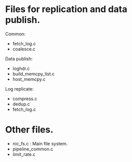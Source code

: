 # Files for replication and data publish.

Common:
 - fetch_log.c
 - coalesce.c

Data publish:
 - loghdr.c
 - build_memcpy_list.c
 - host_memcpy.c

Log replicate:
 - compress.c
 - dedup.c
 - fetch_log.c

# Other files.
 - nic_fs.c : Main file system.
 - pipeline_common.c
 - limit_rate.c
